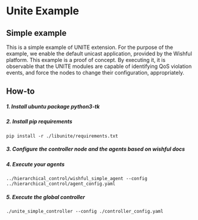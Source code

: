 # Unite Example

## Simple example
This is a simple example of UNITE extension.
For the purpose of the example, we enable the default unicast application, provided by the Wishful platform.
This example is a proof of concept. By executing it, it is observable that the UNITE modules are capable of identifying QoS violation events,
and force the nodes to change their configuration, appropriately.


## How-to

##### 1. Install ubuntu package python3-tk

##### 2. Install pip requirements
```
pip install -r ./libunite/requirements.txt
```
##### 3. Configure the controller node and the agents based on wishful docs
##### 4. Execute your agents
```../hierarchical_control/wishful_simple_agent --config ../hierarchical_control/agent_config.yaml```
##### 5. Execute the global controller
```./unite_simple_controller --config ./controller_config.yaml```

